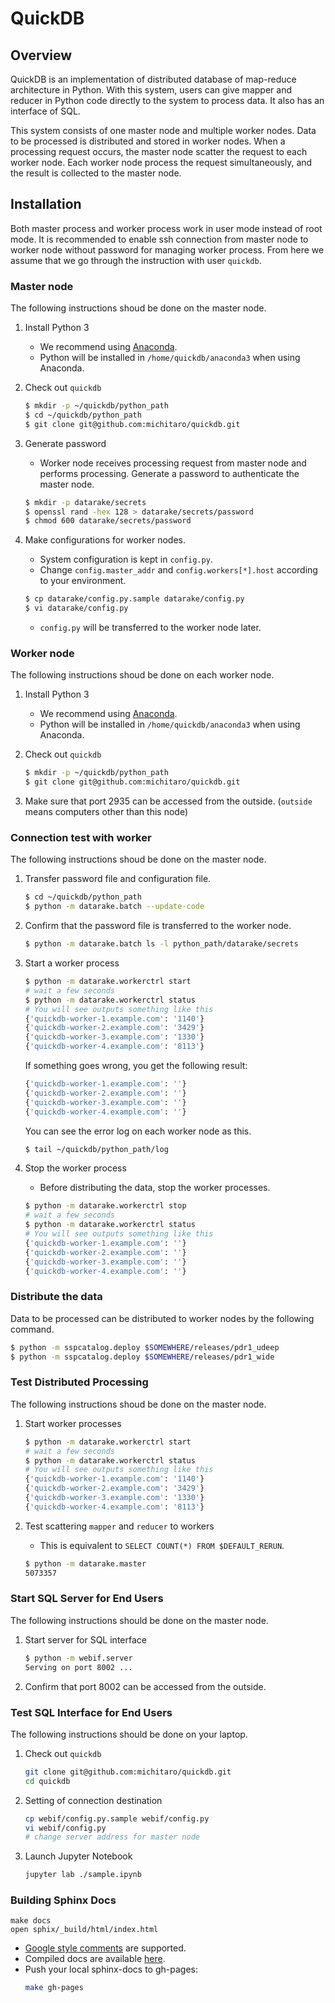 # QuickDB

## Overview

QuickDB is an implementation of distributed database of map-reduce architecture in Python.
With this system, users can give mapper and reducer in Python code directly to the system to process data.
It also has an interface of SQL.

This system consists of one master node and multiple worker nodes.
Data to be processed is distributed and stored in worker nodes.
When a processing request occurs, the master node scatter the request to each worker node.
Each worker node process the request simultaneously, and the result is collected to the master node.

## Installation

Both master process and worker process work in user mode instead of root mode.
It is recommended to enable ssh connection from master node to worker node without password for managing worker process. From here we assume that we go through the instruction with user `quickdb`.

### Master node

The following instructions shoud be done on the master node.

1. Install Python 3
    * We recommend using [Anaconda](https://anaconda.org).
    * Python will be installed in `/home/quickdb/anaconda3` when using Anaconda.

1. Check out `quickdb`
    ```bash
    $ mkdir -p ~/quickdb/python_path
    $ cd ~/quickdb/python_path
    $ git clone git@github.com:michitaro/quickdb.git
    ```

1. Generate password
    * Worker node receives processing request from master node and performs processing.
    Generate a password to authenticate the master node.
    ```bash
    $ mkdir -p datarake/secrets
    $ openssl rand -hex 128 > datarake/secrets/password
    $ chmod 600 datarake/secrets/password
    ```

1. Make configurations for worker nodes.
    * System configuration is kept in `config.py`.
    * Change `config.master_addr` and `config.workers[*].host` according to your environment.
    ```bash
    $ cp datarake/config.py.sample datarake/config.py
    $ vi datarake/config.py
    ```
    * `config.py` will be transferred to the worker node later.

### Worker node

The following instructions shoud be done on each worker node.

1. Install Python 3
    * We recommend using [Anaconda](https://anaconda.org).
    * Python will be installed in `/home/quickdb/anaconda3` when using Anaconda.

1. Check out `quickdb`
    ```bash
    $ mkdir -p ~/quickdb/python_path
    $ git clone git@github.com:michitaro/quickdb.git
    ```

1. Make sure that port 2935 can be accessed from the outside.
    (`outside` means computers other than this node)

### Connection test with worker
The following instructions shoud be done on the master node.

1. Transfer password file and configuration file.
    ```bash
    $ cd ~/quickdb/python_path
    $ python -m datarake.batch --update-code
    ```

1. Confirm that the password file is transferred to the worker node.
    ```bash
    $ python -m datarake.batch ls -l python_path/datarake/secrets
    ```

1. Start a worker process
    ```bash
    $ python -m datarake.workerctrl start
    # wait a few seconds
    $ python -m datarake.workerctrl status
    # You will see outputs something like this
    {'quickdb-worker-1.example.com': '1140'}
    {'quickdb-worker-2.example.com': '3429'}
    {'quickdb-worker-3.example.com': '1330'}
    {'quickdb-worker-4.example.com': '8113'}
    ```
    If something goes wrong, you get the following result:
    ```bash
    {'quickdb-worker-1.example.com': ''}
    {'quickdb-worker-2.example.com': ''}
    {'quickdb-worker-3.example.com': ''}
    {'quickdb-worker-4.example.com': ''}
    ```
    You can see the error log on each worker node as this.
    ```bash
    $ tail ~/quickdb/python_path/log
    ```

1. Stop the worker process
    * Before distributing the data, stop the worker processes.
    ```bash
    $ python -m datarake.workerctrl stop
    # wait a few seconds
    $ python -m datarake.workerctrl status
    # You will see outputs something like this
    {'quickdb-worker-1.example.com': ''}
    {'quickdb-worker-2.example.com': ''}
    {'quickdb-worker-3.example.com': ''}
    {'quickdb-worker-4.example.com': ''}
    ```

### Distribute the data

Data to be processed can be distributed to worker nodes by the following command.
```bash
$ python -m sspcatalog.deploy $SOMEWHERE/releases/pdr1_udeep
$ python -m sspcatalog.deploy $SOMEWHERE/releases/pdr1_wide
```

### Test Distributed Processing
The following instructions shoud be done on the master node.

1. Start worker processes
    ```bash
    $ python -m datarake.workerctrl start
    # wait a few seconds
    $ python -m datarake.workerctrl status
    # You will see outputs something like this
    {'quickdb-worker-1.example.com': '1140'}
    {'quickdb-worker-2.example.com': '3429'}
    {'quickdb-worker-3.example.com': '1330'}
    {'quickdb-worker-4.example.com': '8113'}
    ```

1. Test scattering `mapper` and `reducer` to workers
    * This is equivalent to `SELECT COUNT(*) FROM $DEFAULT_RERUN`.
    ```bash
    $ python -m datarake.master
    5073357
    ```

### Start SQL Server for End Users
The following instructions should be done on the master node.

1. Start server for SQL interface
    ```bash
    $ python -m webif.server
    Serving on port 8002 ...
    ```

1. Confirm that port 8002 can be accessed from the outside.

### Test SQL Interface for End Users
The following instructions should be done on your laptop.

1. Check out `quickdb`
    ```bash
    git clone git@github.com:michitaro/quickdb.git
    cd quickdb
    ```

1. Setting of connection destination
    ```bash
    cp webif/config.py.sample webif/config.py
    vi webif/config.py
    # change server address for master node
    ```

1. Launch Jupyter Notebook
    ```bash
    jupyter lab ./sample.ipynb
    ```

### Building Sphinx Docs
```
make docs
open sphix/_build/html/index.html
```

* [Google style comments](https://sphinxcontrib-napoleon.readthedocs.io/en/latest/) are supported.
* Compiled docs are available [here](https://michitaro.github.io/quickdb/).
* Push your local sphinx-docs to gh-pages:
    ```bash
    make gh-pages
    ```